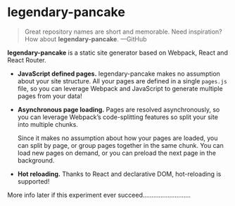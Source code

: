# legendary-pancake

> Great repository names are short and memorable. Need inspiration? How about __legendary-pancake__.
> —GitHub

__legendary-pancake__ is a static site generator based on Webpack, React and React Router.

- __JavaScript defined pages.__ legendary-pancake makes no assumption about your site structure. All your pages are defined in a single `pages.js` file, so you can leverage Webpack and JavaScript to generate multiple pages from your data!

- __Asynchronous page loading.__ Pages are resolved asynchronously, so you can leverage Webpack’s code-splitting features so split your site into multiple chunks.

  Since it makes no assumption about how your pages are loaded, you can split by page, or group pages together in the same chunk. You can load new pages on demand, or you can preload the next page in the background.

- __Hot reloading.__ Thanks to React and declarative DOM, hot-reloading is supported!

More info later if this experiment ever succeed………………………

